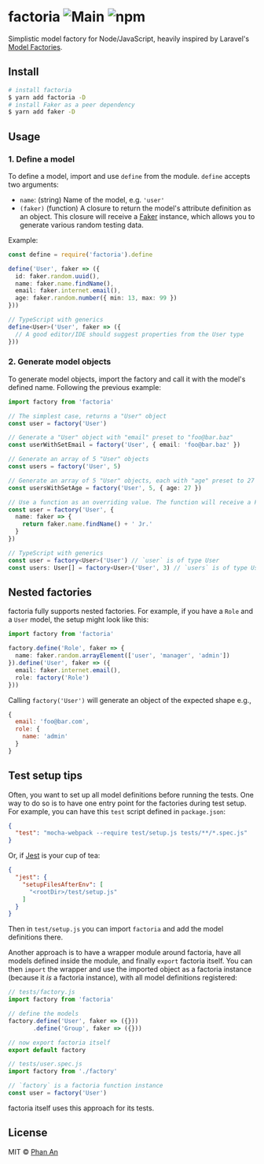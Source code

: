 # factoria ![Main](https://github.com/phanan/factoria/workflows/Main/badge.svg) ![npm](https://img.shields.io/npm/v/factoria)

Simplistic model factory for Node/JavaScript, heavily inspired by Laravel's [Model Factories](https://laravel.com/docs/5.5/database-testing#writing-factories).

## Install

```bash
# install factoria
$ yarn add factoria -D
# install Faker as a peer dependency
$ yarn add faker -D
```

## Usage

### 1. Define a model

To define a model, import and use `define` from the module. `define` accepts two arguments:

* `name`: (string) Name of the model, e.g. `'user'`
* `(faker)` (function) A closure to return the model's attribute definition as an object. This closure will receive a [Faker](https://github.com/Marak/faker.js/) instance, which allows you to generate various random testing data.

Example:

```ts
const define = require('factoria').define

define('User', faker => ({
  id: faker.random.uuid(),
  name: faker.name.findName(),
  email: faker.internet.email(),
  age: faker.random.number({ min: 13, max: 99 })
}))

// TypeScript with generics
define<User>('User', faker => ({
  // A good editor/IDE should suggest properties from the User type
}))
```

### 2. Generate model objects

To generate model objects, import the factory and call it with the model's defined name. Following the previous example:

```ts
import factory from 'factoria'

// The simplest case, returns a "User" object
const user = factory('User')

// Generate a "User" object with "email" preset to "foo@bar.baz"
const userWithSetEmail = factory('User', { email: 'foo@bar.baz' })

// Generate an array of 5 "User" objects
const users = factory('User', 5)

// Generate an array of 5 "User" objects, each with "age" preset to 27
const usersWithSetAge = factory('User', 5, { age: 27 })

// Use a function as an overriding value. The function will receive a Faker instance.
const user = factory('User', {
  name: faker => {
    return faker.name.findName() + ' Jr.'
  }
})

// TypeScript with generics
const user = factory<User>('User') // `user` is of type User
const users: User[] = factory<User>('User', 3) // `users` is of type User[]
```

## Nested factories

factoria fully supports nested factories. For example, if you have a `Role` and a `User` model, the setup might look like this:

```ts
import factory from 'factoria'

factory.define('Role', faker => {
  name: faker.random.arrayElement(['user', 'manager', 'admin'])
}).define('User', faker => ({
  email: faker.internet.email(),
  role: factory('Role')
}))
```

Calling `factory('User')` will generate an object of the expected shape e.g.,

```js
{
  email: 'foo@bar.com',
  role: {
    name: 'admin'
  }
}
```

## Test setup tips

Often, you want to set up all model definitions before running the tests. One way to do so is to have one entry point for the factories during test setup. For example, you can have this `test` script defined in `package.json`:

```json
{
  "test": "mocha-webpack --require test/setup.js tests/**/*.spec.js"
}
```

Or, if [Jest](https://facebook.github.io/jest/) is your cup of tea:

```json
{
  "jest": {
    "setupFilesAfterEnv": [
      "<rootDir>/test/setup.js"
    ]
  }
}
```

Then in `test/setup.js` you can import `factoria` and add the model definitions there.

Another approach is to have a wrapper module around factoria, have all models defined inside the module, and finally `export` factoria itself. You can then `import` the wrapper and use the imported object as a factoria instance (because it _is_ a factoria instance), with all model definitions registered:

```js
// tests/factory.js
import factory from 'factoria'

// define the models
factory.define('User', faker => ({}))
       .define('Group', faker => ({}))

// now export factoria itself
export default factory
```

```js
// tests/user.spec.js
import factory from './factory'

// `factory` is a factoria function instance
const user = factory('User')
```

factoria itself uses this approach for its tests.

## License

MIT © [Phan An](https://phanan.net)
